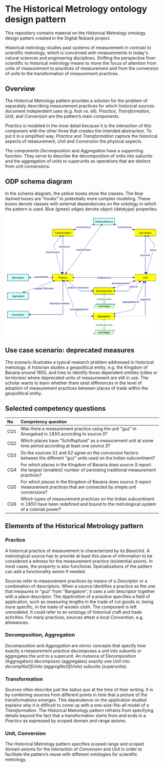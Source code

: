 # The Historical Metrology ontology design pattern

This repository contains material on the Historical Metrology ontology design pattern created 
in the Digital Noback project.

Historical metrology studies past systems of measurement in contrast to scientific metrology,
which is concerned with measurements in today's natural sciences and engineering disciplines.
Shifting the perspective from scientific to historical metrology means to move the focus of
attention from units of measurement to practices of measurement
and from the conversion of units to the transformation of measurement practices.

## Overview

The Historical Metrology pattern provides a solution for the problem of separately describing
measurement practices for which historical sources document independent uses (e.g. foot vs. ell).
*Practice*, *Transformation*, *Unit*, and *Conversion* are the pattern’s main components. 

*Practice* is modeled in the most detail because it is the interaction of this component with 
the other three that creates the intended abstraction. To put it in a simplified way, *Practice* 
and *Transformation* capture the historical aspects of measurement, *Unit* and *Conversion* 
the physical aspects.

The components *Decomposition* and *Aggregation* have a supporting function. They serve to
describe the decomposition of units into subunits and the aggregation of units to superunits
as operations that are distinct from unit conversions.

## ODP schema diagram

In the schema diagram, the yellow boxes show the classes. The blue dashed boxes are "hooks" 
to potentially more complex modeling. These boxes denote classes with external dependencies 
on the ontology in which the pattern is used. Blue (green) edges denote object (datatype) properties.

![Historical Metrology ODP schema diagram](https://github.com/kulturinformatik/noback/blob/main/HistoricalMetrologyPatternSchema.png?raw=true)

## Use case scenario: deprecated measures

The scenario illustrates a typical research problem addressed in historical 
metrology. A historian studies a geopolitical entity, e.g. the Kingdom of Bavaria around 1850, 
and tries to identify those dependent entities (cities or territories) where deprecated units 
of measurement are still in use. The scholar wants to learn whether there exist differences 
in the level of adoption of measurement practices between places of trade within the 
geopolitical entity.

## Selected competency questions

| No | Competency question |
| :--- | :--- |
| CQ1 | Was there a measurement practice using the unit "guz" in Arungabad in 1850 according to source *S*? |
| CQ2 | Which places have "Schiffspfund" as a measurement unit at some time period according at least one source *S*? |
| CQ3 | Do the sources *S1* and *S2* agree on the conversion factors between the different "guz" units used on the Indian subcontinent? |
| CQ4 | For which places in the Kingdom of Bavaria does source *S* report the largest (smallest) number of persisting traditional measurement practices? |
| CQ5 | For which places in the Kingdom of Bavaria does source *S* report measurement practices that are connected by simple unit conversions? |
| CQ6 | Which types of measurement practices on the Indian subcontinent in 1850 have been redefined and bound to the metrological system of a colonial power? |

## Elements of the Historical Metrology pattern

### Practice

A historical practice of measurement is characterized by its *BaseUnit*. A metrological source has to provide at least this piece of information to be considered a witness for the measurement practice (existential axiom). In most cases, the property is also functional. Specializations of the pattern can add a functionality axiom if needed.

Sources refer to measurement practices by means of a *Descriptor* or a combination of descriptors. When a source identifies a practice as the one that measures in "guz" from "Bangalore", it uses a unit descriptor together with a place descriptor. The *Application* of a practice specifies a field of application, such as measuring lengths in the trade of cut goods or, being more specific, in the trade of woolen cloth. The component is left unmodeled. It could refer to an ontology of historical craft and trade activities. For many practices, sources attest a local *Convention*, e.g. allowances.

### Decomposition, Aggregation

*Decomposition* and *Aggregation* are mirror concepts that specify how exactly a measurement practice decomposes a unit into subunits or aggregates the unit to a superunit.  An instance of Decomposition (Aggregation) decomposes (aggregates) exactly one *Unit* into *decompNoOfUnits* (*aggregNoOfUnits*) subunits (superunits).

### Transformation

Sources often describe just the status quo at the time of their writing. It is by combining sources from different points in time that a picture of the transformations emerges. This dependence on the application studied explains why it is difficult to come up with a one-size-fits-all model of a *Transformation*. The Historical Metrology pattern refrains from specifying details beyond the fact that a transformation starts from and ends in a *Practice* as expressed by scoped domain and range axioms.

### Unit, Conversion

The Historical Metrology pattern specifies scoped range and scoped domain axioms for the interaction of *Conversion* and *Unit* in order to facilitate the pattern’s reuse with different ontologies for scientific metrology.




